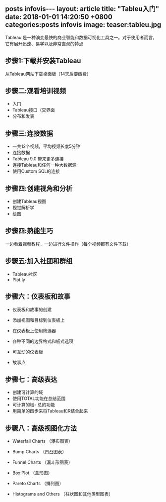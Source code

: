 posts infovis---
layout: article
title:  "Tableu入门"
date:   2018-01-01 14:20:50 +0800
categories:posts infovis
image:
  teaser:tableu.jpg
---
Tableau 是一种演变最快的商业智能和数据可视化工具之一。对于使用者而言，它有展开迅速、易学以及非常直观的特点

## 步骤1:下载并安装Tableau
从Tableau网站下载桌面版（14天后要缴费）

## 步骤二:观看培训视频
- 入门
- Tableau接口（交界面
- 分布和发表

## 步骤三:连接数据
- 一共12个视频，平均视频长度5分钟
- 连接数据
- Tableau 9.0 带来更多连接
- 连接Tableau和任何一种大数据源
- 使用Custom SQL的连接 

## 步骤四:创建视角和分析
- 创建Tableau视图
- 视觉解析学
- 绘图

## 步骤四:熟能生巧
一边看着视频教程，一边进行文件操作（每个视频都有文件下载）

## 步骤五:加入社团和群组
- Tableau社区
- Plot.ly

## 步骤六：仪表板和故事
- 仪表板和故事的创建

- 添加视图和目标到仪表板上

- 在仪表板上使用筛选器

- 各种不同的边界格式和板式选项

- 可互动的仪表板

- 故事点

## 步骤七：高级表达
- 创建可计算的域
- 使用TOTAL功能在总结范围
- 可计算的域- 总的功能
- 用简单的四步来将Tableau和R结合起来

## 步骤八：高级视图化方法
- Waterfall Charts （瀑布图表）

- Bump Charts （凹凸图表）

- Funnel Charts （漏斗形图表）

- Box Plot （盒形图）

- Pareto Charts （排列图）

- Histograms and Others （柱状图和其他类型图表）

[Tableau网站]: http://www.tableau.com/products/trial?os=windows
[入门]:
http://www.tableau.com/learn/training?qt-training_tabs=1#qt-training_tabs
[ableau接口（交界面)]:
http://www.tableau.com/learn/training?qt-training_tabs=1#qt-training_tabs
[分布和发表]:
http://www.tableau.com/learn/training?qt-training_tabs=1#qt-training_tabs
[连接数据]:
http://www.tableau.com/learn/training?qt-training_tabs=1#qt-training_tabs
[Tableau 9.0 带来更多连接]:
http://interworks.co.uk/blog/tableau-9-0-brings-us-connections/
[连接Tableau和任何一种大数据源]:
http://www.simba.com/resources/webinars/connect-tableau-big-data-source
[使用Custom SQL的连接]:
http://reports4u.co.uk/custom-sql-data-connections-in-tableau/
